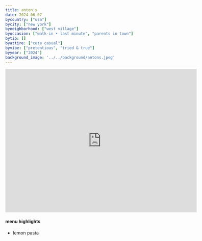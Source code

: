 ```yaml
---
title: anton's
date: 2024-06-07
bycountry: ["usa"]
bycity: ["new york"]
byneighborhood: ["west village"]
byoccasion: ["walk-in • last minute", "parents in town"]
bytip: []
byattire: ["cute casual"]
byvibe: ["pretentious", "tried & true"]
byyear: ["2024"]
background_image: '../../background/antons.jpeg'
---
```


<iframe src="https://www.google.com/maps/embed?pb=!1m18!1m12!1m3!1d3023.1976292848876!2d-74.00834762328617!3d40.735676671390046!2m3!1f0!2f0!3f0!3m2!1i1024!2i768!4f13.1!3m3!1m2!1s0x89c259e5de23d8bd%3A0x75e32060644d550c!2sAnton&#39;s!5e0!3m2!1sen!2sus!4v1732655643016!5m2!1sen!2sus" width="600" height="450" style="border:0;" allowfullscreen="" loading="lazy" referrerpolicy="no-referrer-when-downgrade"></iframe>

#### menu highlights
* lemon pasta
